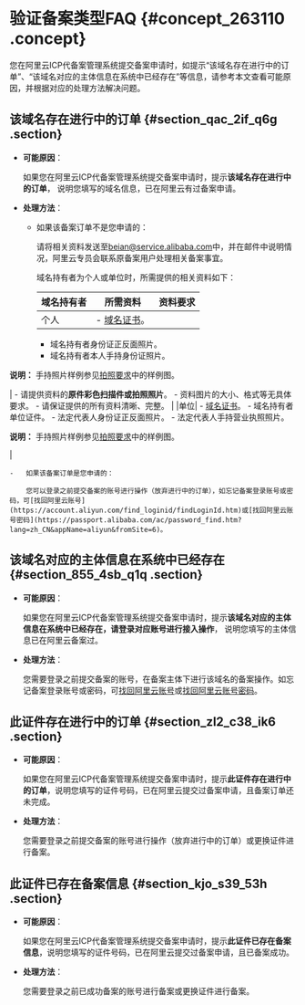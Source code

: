 # 验证备案类型FAQ {#concept_263110 .concept}

您在阿里云ICP代备案管理系统提交备案申请时，如提示“该域名存在进行中的订单”、“该域名对应的主体信息在系统中已经存在”等信息，请参考本文查看可能原因，并根据对应的处理方法解决问题。

## 该域名存在进行中的订单 {#section_qac_2if_q6g .section}

-   **可能原因**：

    如果您在阿里云ICP代备案管理系统提交备案申请时，提示**该域名存在进行中的订单**， 说明您填写的域名信息，已在阿里云有过备案申请。

-   **处理方法**：
    -   如果该备案订单不是您申请的：

        请将相关资料发送至[beian@service.alibaba.com](mailto:beian@service.alibaba.com)中，并在邮件中说明情况，阿里云专员会联系原备案用户处理相关备案事宜。

        域名持有者为个人或单位时，所需提供的相关资料如下：

        |域名持有者|所需资料|资料要求|
        |-----|----|----|
        |个人|         -   [域名证书](../../../../cn.zh-CN/域名管理/下载域名证书.md#)。
        -   域名持有者身份证正反面照片。
        -   域名持有者本人手持身份证照片。

**说明：** 手持照片样例参见[拍照要求](../../../../cn.zh-CN/资料下载/手持个人证件照片.md#section_2zx_rld_b3p)中的样例图。

 |         -   请提供资料的**原件彩色扫描件或拍照照片**。
        -   资料图片的大小、格式等无具体要求。
        -   请保证提供的所有资料清晰、完整。
 |
        |单位|         -   [域名证书](../../../../cn.zh-CN/域名管理/下载域名证书.md#)。
        -   域名持有者单位证件。
        -   法定代表人身份证正反面照片。
        -   法定代表人手持营业执照照片。

**说明：** 手持照片样例参见[拍照要求](../../../../cn.zh-CN/资料下载/手持单位证件照片.md#section_bzf_vn6_1v1)中的样例图。

 |

    -   如果该备案订单是您申请的：

        您可以登录之前提交备案的账号进行操作（放弃进行中的订单），如忘记备案登录账号或密码，可[找回阿里云账号](https://account.aliyun.com/find_loginid/findLoginId.htm)或[找回阿里云账号密码](https://passport.alibaba.com/ac/password_find.htm?lang=zh_CN&appName=aliyun&fromSite=6)。


## 该域名对应的主体信息在系统中已经存在 {#section_855_4sb_q1q .section}

-   **可能原因**：

    如果您在阿里云ICP代备案管理系统提交备案申请时，提示**该域名对应的主体信息在系统中已经存在，请登录对应账号进行接入操作**， 说明您填写的主体信息已在阿里云备案过。

-   **处理方法**：

    您需要登录之前提交备案的账号，在备案主体下进行该域名的备案操作。如忘记备案登录账号或密码，可[找回阿里云账号](https://account.aliyun.com/find_loginid/findLoginId.htm)或[找回阿里云账号密码](https://passport.alibaba.com/ac/password_find.htm?lang=zh_CN&appName=aliyun&fromSite=6)。


## 此证件存在进行中的订单 {#section_zl2_c38_ik6 .section}

-   **可能原因**：

    如果您在阿里云ICP代备案管理系统提交备案申请时，提示**此证件存在进行中的订单**，说明您填写的证件号码，已在阿里云提交过备案申请，且备案订单还未完成。

-   **处理方法**：

    您需要登录之前提交备案的账号进行操作（放弃进行中的订单）或更换证件进行备案。


## 此证件已存在备案信息 {#section_kjo_s39_53h .section}

-   **可能原因**：

    如果您在阿里云ICP代备案管理系统提交备案申请时，提示**此证件已存在备案信息**，说明您填写的证件号码，已在阿里云提交过备案申请，且已备案成功。

-   **处理方法**：

    您需要登录之前已成功备案的账号进行备案或更换证件进行备案。


